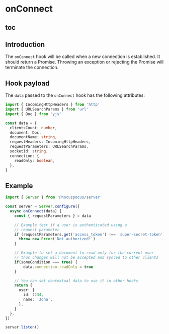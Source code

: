# onConnect

## toc

## Introduction

The `onConnect` hook will be called when a new connection is established. It should return a Promise. Throwing an exception or rejecting the Promise will terminate the connection.

## Hook payload

The `data` passed to the `onConnect` hook has the following attributes:

```typescript
import { IncomingHttpHeaders } from 'http'
import { URLSearchParams } from 'url'
import { Doc } from 'yjs'

const data = {
  clientsCount: number,
  document: Doc,
  documentName: string,
  requestHeaders: IncomingHttpHeaders,
  requestParameters: URLSearchParams,
  socketId: string,
  connection: {
    readOnly: boolean,
  },
}
```

## Example

```typescript
import { Server } from '@hocuspocus/server'

const server = Server.configure({
  async onConnect(data) {
    const { requestParameters } = data

    // Example test if a user is authenticated using a
    // request parameter
    if (requestParameters.get('access_token') !== 'super-secret-token') {
      throw new Error('Not authorized!')
    }

    // Example to set a document to read only for the current user
    // thus changes will not be accepted and synced to other clients
    if(someCondition === true) {
        data.connection.readOnly = true
    }

    // You can set contextual data to use it in other hooks
    return {
      user: {
        id: 1234,
        name: 'John',
      },
    }
  },
})

server.listen()
```
